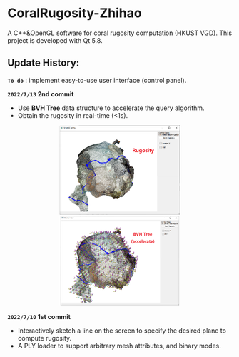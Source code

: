 # CoralRugosity-Zhihao
A C++&amp;OpenGL software for coral rugosity computation (HKUST VGD). This project is developed with Qt 5.8.

## Update History:

**``To do``** : implement easy-to-use user interface (control panel).

**``2022/7/13`` 2nd commit**

  - Use **BVH Tree** data structure to accelerate the query algorithm.
  - Obtain the rugosity in real-time (<1s).

<div align=center><img height="200" src="https://github.com/RyuZhihao123/CoralRugosity/blob/main/figures/7_13_1.png"/> <img height="200" src="https://github.com/RyuZhihao123/CoralRugosity/blob/main/figures/7_13_2.png"/></div>


**``2022/7/10`` 1st commit**

  - Interactively sketch a line on the screen to specify the desired plane to compute rugosity.
  - A PLY loader to support arbitrary mesh attributes, and binary modes.
  

